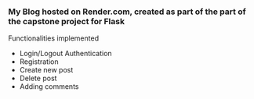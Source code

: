 <h3>My Blog hosted on Render.com, created as part of the part of the capstone project for Flask </h3>
<p>Functionalities implemented</p>
<ul>
  <li>Login/Logout Authentication</li>
  <li>Registration</li>
  <li>Create new post</li>
  <li>Delete post</li>
  <li>Adding comments</li>
</ul>
